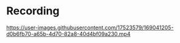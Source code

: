 # Recording

https://user-images.githubusercontent.com/17523579/169041205-d0b6fb70-a65b-4d70-82a8-40d4bf09a230.mp4
